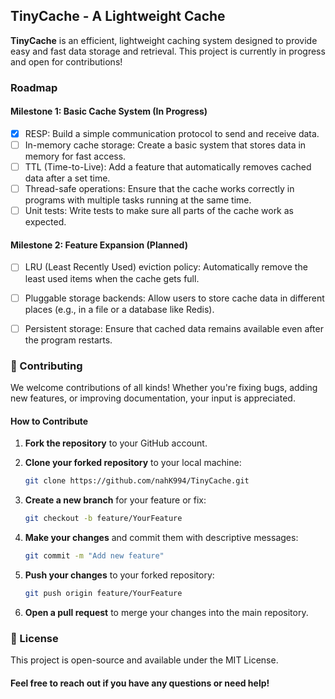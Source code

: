 ## TinyCache - A Lightweight Cache

**TinyCache** is an efficient, lightweight caching system designed to provide easy and fast data storage and retrieval. This project is currently in progress and open for contributions!

### Roadmap

#### Milestone 1: Basic Cache System (In Progress)
- [x] RESP: Build a simple communication protocol to send and receive data.
- [ ] In-memory cache storage: Create a basic system that stores data in memory for fast access.
- [ ] TTL (Time-to-Live): Add a feature that automatically removes cached data after a set time.
- [ ] Thread-safe operations: Ensure that the cache works correctly in programs with multiple tasks running at the same time.
- [ ] Unit tests: Write tests to make sure all parts of the cache work as expected.

#### Milestone 2: Feature Expansion (Planned)
- [ ] LRU (Least Recently Used) eviction policy: Automatically remove the least used items when the cache gets full.
- [ ] Pluggable storage backends: Allow users to store cache data in different places (e.g., in a file or a database like Redis).
- [ ] Persistent storage: Ensure that cached data remains available even after the program restarts.


### 🤝 Contributing

We welcome contributions of all kinds! Whether you're fixing bugs, adding new features, or improving documentation, your input is appreciated.

#### How to Contribute

1. **Fork the repository** to your GitHub account.
2. **Clone your forked repository** to your local machine:

   ```bash
   git clone https://github.com/nahK994/TinyCache.git
   ```
   
4. **Create a new branch** for your feature or fix:
    ```bash
    git checkout -b feature/YourFeature
    ```
5. **Make your changes** and commit them with descriptive messages:
    ```bash
    git commit -m "Add new feature"
    ```
6. **Push your changes** to your forked repository:
    ```bash
    git push origin feature/YourFeature
    ```
7. **Open a pull request** to merge your changes into the main repository.




### 📝 License

This project is open-source and available under the MIT License.


#### Feel free to reach out if you have any questions or need help!
